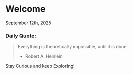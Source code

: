 # Welcome

September 12th, 2025

### Daily Quote:
> Everything is theoretically impossible, until it is done.
> 	- Robert A. Heinlein

Stay Curious and keep Exploring!
